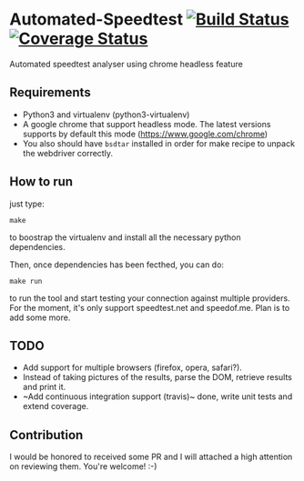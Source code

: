 Automated-Speedtest [![Build Status](https://travis-ci.org/lion24/automated-speedtest.svg?branch=master)](https://travis-ci.org/lion24/automated-speedtest) [![Coverage Status](https://coveralls.io/repos/github/lion24/automated-speedtest/badge.svg?branch=master)](https://coveralls.io/github/lion24/automated-speedtest?branch=master)
====
Automated speedtest analyser using chrome headless feature

## Requirements

 - Python3 and virtualenv (python3-virtualenv)
 - A google chrome that support headless mode. The latest versions supports by default this mode (https://www.google.com/chrome)
 - You also should have `bsdtar` installed in order for make recipe to unpack the webdriver correctly.
 
## How to run

just type: 
```
make
```
to boostrap the virtualenv and install all the necessary python dependencies.

Then, once dependencies has been fecthed, you can do: 
```
make run
```
to run the tool and start testing your connection against multiple providers. 
For the moment, it's only support speedtest.net and speedof.me. Plan is to add some more. 

## TODO

 - Add support for multiple browsers (firefox, opera, safari?).
 - Instead of taking pictures of the results, parse the DOM, retrieve results and print it.
 - ~Add continuous integration support (travis)~ done, write unit tests and extend coverage.

## Contribution

I would be honored to received some PR and I will attached a high attention on reviewing them. You're welcome! :-)
